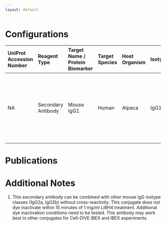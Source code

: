 ```yaml
---
layout: default
---
```


# Configurations

| UniProt Accession Number   | Reagent Type       | Target Name / Protein Biomarker   | Target Species   | Host Organism   | Isotype   | Clonality       | Vendor                   | Catalog Number   | Conjugate   | RRID       | Availability   | Method         | Tissue Preservation   | Target Tissue   | Tissue State   | Detergent         | Antigen Retrieval Conditions                                                               | Dye Inactivation Conditions   | Recommend   | Agree               | Disagree   | Contributor         | Notes       |
|:---------------------------|:-------------------|:----------------------------------|:-----------------|:----------------|:----------|:----------------|:-------------------------|:-----------------|:------------|:-----------|:---------------|:---------------|:----------------------|:----------------|:---------------|:------------------|:-------------------------------------------------------------------------------------------|:------------------------------|:------------|:--------------------|:-----------|:--------------------|:------------|
| NA                         | Secondary Antibody | Mouse IgG1                        | Human            | Alpaca          | IgG1      | CTK0103/CTK0104 | Thermo Fisher Scientific | SA5-10331        | AF568       | AB_2868378 | Stock          | Cell DIVE-IBEX | FFPE                  | Tonsil          | NA             | 0.3% Triton-X-100 | pH 6 for 30 minutes ER1 (AR9961) and pH 9 for 30 minutes ER2 (AR9640) using the Leica Bond | NA                            | Yes         | [0000-0003-4379-8967](https://orcid.org/0000-0003-4379-8967) | NA         | [0000-0003-4379-8967](https://orcid.org/0000-0003-4379-8967) | [1](#notes) |

# Publications



# Additional Notes

<a name="notes"></a>
1. This secondary antibody can be combined with other mouse IgG isotype classes (IgG2a, IgG2b) without cross-reactivity. This conjugate does not dye inactivate within 15 minutes of 1 mg/ml LiBH4 treatment. Additional dye inactivation conditions need to be tested. This antibody may work best in other conjugates for Cell-DIVE IBEX and IBEX experiments.
